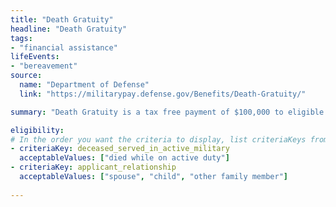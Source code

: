```yaml
---
title: "Death Gratuity"
headline: "Death Gratuity"
tags: 
- "financial assistance"
lifeEvents: 
- "bereavement"
source:
  name: "Department of Defense"
  link: "https://militarypay.defense.gov/Benefits/Death-Gratuity/"

summary: "Death Gratuity is a tax free payment of $100,000 to eligible survivors of members of the Armed Forces, who died while on active duty or while serving in certain reserve statuses."

eligibility:
# In the order you want the criteria to display, list criteriaKeys from the csv here, each followed by a comma-separated list of which values indicate eligibility for that criteria. Wrap individual values in quotes if they have inner commas.
- criteriaKey: deceased_served_in_active_military
  acceptableValues: ["died while on active duty"]
- criteriaKey: applicant_relationship
  acceptableValues: ["spouse", "child", "other family member"]
  
---
```

